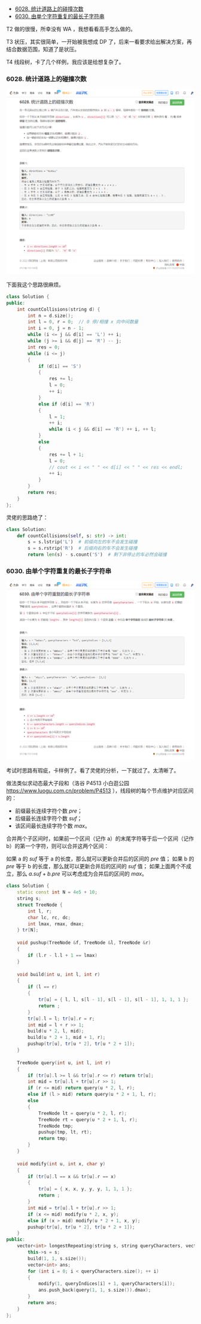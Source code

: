 
<!-- @import "[TOC]" {cmd="toc" depthFrom=1 depthTo=6 orderedList=false} -->

<!-- code_chunk_output -->

- [6028. 统计道路上的碰撞次数](#6028-统计道路上的碰撞次数)
- [6030. 由单个字符重复的最长子字符串](#6030-由单个字符重复的最长子字符串)

<!-- /code_chunk_output -->


T2 做的很慢，所幸没有 WA ，我想看看高手怎么做的。

T3 状压，其实很简单，一开始被我想成 DP 了，后来一看要求给出解决方案，再结合数据范围，知道了是状压。

T4 线段树，卡了几个样例，我应该是给想复杂了。

### 6028. 统计道路上的碰撞次数

![](./images/leetcode-cn.com_contest_weekly-contest-285_problems_count-collisions-on-a-road_.png)

下面我这个思路很麻烦。

```cpp
class Solution {
public:
    int countCollisions(string d) {
        int n = d.size();
        int l = 0, r = 0;  // 0 停/相撞 x 向中间数量
        int i = 0, j = n - 1;
        while (i <= j && d[i] == 'L') ++ i;
        while (j >= i && d[j] == 'R') -- j;
        int res = 0;
        while (i <= j)
        {
            if (d[i] == 'S')
            {
                res += l;
                l = 0;
                ++ i;
            }
            else if (d[i] == 'R')
            {
                l = 1;
                ++ i;
                while (i < j && d[i] == 'R') ++ i, ++ l;
            }
            else
            {
                res += l + 1;
                l = 0;
                // cout << i << " " << d[i] << " " << res << endl;
                ++ i;
            }
        }
        return res;
    }
};
```

灵佬的思路绝了：

```python
class Solution:
    def countCollisions(self, s: str) -> int:
        s = s.lstrip('L')  # 前缀向左的车不会发生碰撞
        s = s.rstrip('R')  # 后缀向右的车不会发生碰撞
        return len(s) - s.count('S')  # 剩下非停止的车必然会碰撞
```


### 6030. 由单个字符重复的最长子字符串

![](./images/leetcode-cn.com_contest_weekly-contest-285_problems_longest-substring-of-one-repeating-character_.png)

考试时思路有瑕疵，卡样例了。看了灵佬的分析，一下就过了。太清晰了。

做法类似求动态最大子段和（洛谷 P4513 小白逛公园 https://www.luogu.com.cn/problem/P4513 ），线段树的每个节点维护对应区间的：

- 前缀最长连续字符个数 $\textit{pre}$；
- 后缀最长连续字符个数 $\textit{suf}$；
- 该区间最长连续字符个数 $\textit{max}$。

合并两个子区间时，如果前一个区间（记作 a）的末尾字符等于后一个区间（记作 b）的第一个字符，则可以合并这两个区间：

如果 a 的 $\textit{suf}$ 等于 a 的长度，那么就可以更新合并后的区间的 $\textit{pre}$ 值；
如果 b 的 $\textit{pre}$ 等于 b 的长度，那么就可以更新合并后的区间的 $\textit{suf}$ 值；
如果上面两个不成立，那么 $\textit{a.suf} + \textit{b.pre}$ 可以考虑成为合并后的区间的 $\textit{max}$。

```cpp
class Solution {
    static const int N = 4e5 + 10;
    string s;
    struct TreeNode {
        int l, r;
        char lc, rc, dc;
        int lmax, rmax, dmax;
    } tr[N];
    
    void pushup(TreeNode &f, TreeNode &l, TreeNode &r)
    {
        if (l.r - l.l + 1 == lmax)
    }
    
    void build(int u, int l, int r)
    {
        if (l == r)
        {
            tr[u] = { l, l, s[l - 1], s[l - 1], s[l - 1], 1, 1, 1 };
            return ;
        }
        tr[u].l = l; tr[u].r = r;
        int mid = l + r >> 1;
        build(u * 2, l, mid);
        build(u * 2 + 1, mid + 1, r);
        pushup(tr[u], tr[u * 2], tr[u * 2 + 1]);
    }
    
    TreeNode query(int u, int l, int r)
    {
        if (tr[u].l >= l && tr[u].r <= r) return tr[u];
        int mid = tr[u].l + tr[u].r >> 1;
        if (r <= mid) return query(u * 2, l, r);
        else if (l > mid) return query(u * 2 + 1, l, r);
        else
        {
            TreeNode lt = query(u * 2, l, r);
            TreeNode rt = query(u * 2 + 1, l, r);
            TreeNode tmp;
            pushup(tmp, lt, rt);
            return tmp;
        }
    }
    
    void modify(int u, int x, char y)
    {
        if (tr[u].l == x && tr[u].r == x)
        {
            tr[u] = { x, x, y, y, y, 1, 1, 1 };
            return ;
        }
        int mid = tr[u].l + tr[u].r >> 1;
        if (x <= mid) modify(u * 2, x, y);
        else if (x > mid) modify(u * 2 + 1, x, y);
        pushup(tr[u], tr[u * 2], tr[u * 2 + 1]);
    }
public:
    vector<int> longestRepeating(string s, string queryCharacters, vector<int>& queryIndices) {
        this->s = s;
        build(1, 1, s.size());
        vector<int> ans;
        for (int i = 0; i < queryCharacters.size(); ++ i)
        {
            modify(1, queryIndices[i] + 1, queryCharacters[i]);
            ans.push_back(query(1, 1, s.size()).dmax);
        }
        return ans;
    }
};
```

